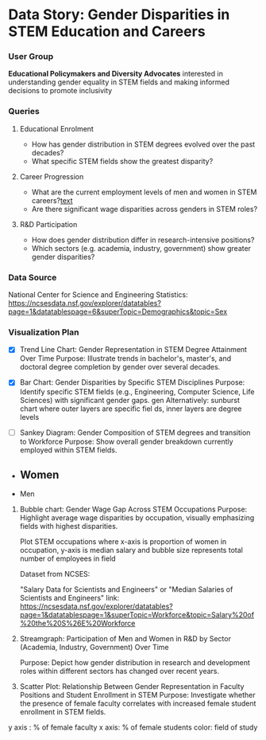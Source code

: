 # Data Story: Gender Disparities in STEM Education and Careers

### User Group
**Educational Policymakers and Diversity Advocates** interested in understanding gender equality in STEM fields and making informed decisions to promote inclusivity 

### Queries
1. Educational Enrolment
   - How has gender distribution in STEM degrees evolved over the past decades?
   - What specific STEM fields show the greatest disparity?

2. Career Progression
   - What are the current employment levels of men and women in STEM careers?[text](https://chatgpt.com/c/67e65c29-5078-800f-9f6e-482e83964ca7?model%3Do3-mini-high)
   - Are there significant wage disparities across genders in STEM roles?

3. R&D Participation
   - How does gender distribution differ in research-intensive positions?
   - Which sectors (e.g. academia, industry, government) show greater gender disparities?

### Data Source
National Center for Science and Engineering Statistics: https://ncsesdata.nsf.gov/explorer/datatables?page=1&datatablespage=6&superTopic=Demographics&topic=Sex 

### Visualization Plan

- [x] Trend Line Chart: Gender Representation in STEM Degree Attainment Over Time
    Purpose: Illustrate trends in bachelor's, master's, and doctoral degree completion by gender over several decades.
- [x] Bar Chart: Gender Disparities by Specific STEM Disciplines
    Purpose: Identify specific STEM fields (e.g., Engineering, Computer Science, Life Sciences) with significant gender gaps.
gen
    Alternatively: sunburst chart where outer layers are specific fiel  ds, inner layers are degree levels 

- [ ] Sankey Diagram: Gender Composition of STEM degrees and transition to Workforce
    Purpose: Show overall gender breakdown currently employed within STEM fields.

- Women
  - 
- Men



1. Bubble chart: Gender Wage Gap Across STEM Occupations
    Purpose: Highlight average wage disparities by occupation, visually emphasizing fields with highest disparities.

    Plot STEM occupations where x-axis is proportion of women in occupation, y-axis is median salary and bubble size represents total number of employees in field 

    Dataset from NCSES:

    "Salary Data for Scientists and Engineers" or "Median Salaries of Scientists and Engineers"
    link: https://ncsesdata.nsf.gov/explorer/datatables?page=1&datatablespage=1&superTopic=Workforce&topic=Salary%20of%20the%20S%26E%20Workforce 


5. Streamgraph: Participation of Men and Women in R&D by Sector (Academia, Industry, Government) Over Time
    
    Purpose: Depict how gender distribution in research and development roles within different sectors has changed over recent years.

    

6. Scatter Plot: Relationship Between Gender Representation in Faculty Positions and Student Enrollment in STEM
    Purpose: Investigate whether the presence of female faculty correlates with increased female student enrollment in STEM fields.

    
y axis : % of female faculty
x axis: % of female students
color: field of study 




